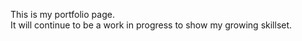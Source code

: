 This is my portfolio page.  
It will continue to be a work in progress to show my growing skillset.  